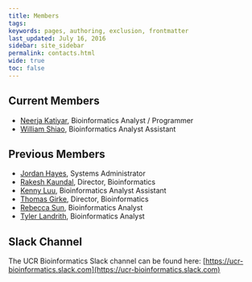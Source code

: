 ```yaml
---
title: Members
tags: 
keywords: pages, authoring, exclusion, frontmatter
last_updated: July 16, 2016
sidebar: site_sidebar
permalink: contacts.html
wide: true
toc: false
---
```


## Current Members
- [Neerja Katiyar](mailto:neerja.katiyar@ucr.edu), Bioinformatics Analyst / Programmer
- [William Shiao](mailto:wshia002@ucr.edu), Bioinformatics Analyst Assistant

## Previous Members
- [Jordan Hayes](mailto:jordan.hayes@ucr.edu), Systems Administrator
- [Rakesh Kaundal](mailto:rakesh.kaundal@ucr.edu), Director, Bioinformatics
- [Kenny Luu](mailto:kluu006@ucr.edu), Bioinformatics Analyst Assistant
- [Thomas Girke](mailto:thomas.girke@ucr.edu), Director, Bioinformatics
- [Rebecca Sun](mailto:fireflysrb@gmail.com), Bioinformatics Analyst
- [Tyler Landrith](mailto:tbackman@lbl.gov), Bioinformatics Analyst

## Slack Channel
The UCR Bioinformatics Slack channel can be found here: [https://ucr-bioinformatics.slack.com](https://ucr-bioinformatics.slack.com)
